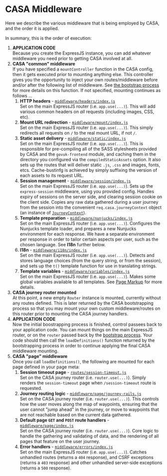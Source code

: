 # CASA Middleware

Here we describe the various middleware that is being employed by CASA, and the order it is applied.

In summary, this is the order of execution:

1. **APPLICATION CODE**<br/>
   Because you create the ExpressJS instance, you can add whatever middleware you need prior to getting CASA involved at all.
2. **CASA "common" middleware**<br/>
   If you have specified a `mountController` function in the CASA config, then it gets executed prior to mounting anything else. This controller gives you the opportunity to inject your own routes/middleware before and/or after the following list of middleware. See [the bootstrap process](docs/topics/bootstrap.md) for more details on this function. If not specified, mounting continues as follows ...
   1. **HTTP headers** - [`middleware/headers/index.js`](middleware/headers/index.js)<br/>
      Set on the main ExpressJS router (i.e. `app.use(...)`). This will add various common headers on _all_ requests (including images, CSS, etc).
   2. **Mount URL redirection** - [`middleware/mount/index.js`](middleware/mount/index.js)<br/>
      Set on the main ExpressJS router (i.e. `app.use(...)`). This simply redirects all requests on `/` to the real mount URL, if not `/`.
   3. **Static asset delivery** - [`middleware/static/index.js`](middleware/static/index.js)<br/>
      Set on the main ExpressJS router (i.e. `app.use(...)`). This is responsible for pre-compiling all of the SASS stylesheets provided by CASA and the `govuk-frontend` module, and caching them in the directory you configured via the `compiledStaticAssets` option. It also sets up the routes that will deliver static  `.js`, `.css` and images, fonts, etcs. Cache-bustinfg is achieved by simply suffixing the version of each assets to its request URL.
   4. **Session management** - [`middleware/session/index.js`](middleware/session/index.js)<br/>
      Set on the main ExpressJS router (i.e. `app.use(...)`). Sets up the `express-session` middleware, using you provided config. Handles expiry of sessions on the server side, and clearing session cookie on the client side. Copies any raw data gathered during a user journey from the session into the convenient `req.casa.journeyContext` object (an instance of [`JourneyContext`](../../lib/JourneyContext.js)).
   5. **Template preparation** - [`middleware/nunjucks/index.js`](middleware/nunjucks/index.js)<br/>
      Set on the main ExpressJS router (i.e. `app.use(...)`). Configures the Nunjucks template loader, and prepares a new Nunjucks environment for each response. We have a separate environment per response in order to tailor certain aspects per user, such as the chosen language. See **I18n** further below.
   6. **I18n** - [`middleware/i18n/index.js`](middleware/i18n/index.js)<br/>
      Set on the main ExpressJS router (i.e. `app.use(...)`). Detects and stores language choices (from the query string, or from the session), and sets up the `t()` template function for use in translating strings.
   7. **Template variables** - [`middleware/variables/index.js`](middleware/variables/index.js)<br/>
      Set on the main ExpressJS router (i.e. `app.use(...)`). Makes some global variables available to all templates. See [Page Markup](docs/topics/page-markup.md) for more details.
3. **CASA journey router mounted**<br/>
   At this point, a new empty `Router` instance is mounted, currently without any routes defined. This is later returned by the CASA bootstrapping process so that you may mount your own custom middleware/routes on this router prior to mounting the CASA journey handlers.
4.  **APPLICATION CODE**<br/>
   Now the initial boostrapping process is finished, control passees back to your application code. You can mount things on the main ExpressJS router, or on the `router` passed back by the [bootstrap process](docs/topics/bootstrap.md). Your code should then call the `loadDefinitions()` function returned by the bootstrapping process in order to continue applying the final CASA middleware mounting.
5. **CASA "page" middleware**<br/>
   Once you call `loadDefinitions()`, the following are mounted for each page defined in your page meta:
   1. **Session timeout page** - [`routes/session-timeout.js`](../../routes/session-timeout.js)<br/>
      Set on the CASA journey router (i.e. `router.use(...)`). Simply renders the `session-timeout` page when `/session-timeout` route is requested.
   2. **Journey routing logic** - [`middleware/page/journey-rails.js`](middleware/page/journey-rails.js)<br/>
      Set on the CASA journey router (i.e. `router.use(...)`). This controls how the user moves along the map of waypoints, ensuring that the user cannot "jump ahead" in the journey, or move to waypoints that are not reachable based on the current data gathered.
   3. **Default page `GET` and `POST` route handlers** - [`middleware/page/index.js`](middleware/page/index.js)<br/>
      Set on the CASA journey router (i.e. `router.use(...)`). Core logic to handle the gathering and validating of data, and the rendering of all pages that feature on the user journey.
   4. **Error handlers**  - [`middleware/errors/index.js`](middleware/errors/index.js)<br/>
      Set on the main ExpressJS router (i.e. `app.use(...)`). Catches unhandled routes (returns a `404` response), and CSRF exceptions (returns a `403` response) and other unhandled server-side exceptions (returns a `500` response).